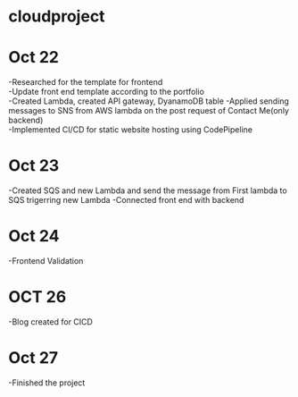 # cloudproject

 # Oct 22
-Researched for the template for frontend  
-Update front end template according to the portfolio  
-Created Lambda, created API gateway, DyanamoDB table 
-Applied sending messages to SNS from AWS lambda on the post request of Contact Me(only backend)  
-Implemented CI/CD for static website hosting using    CodePipeline

# Oct 23
 -Created SQS and new Lambda and send the message from First lambda to SQS trigerring new Lambda 
 -Connected front end with backend

# Oct 24 
-Frontend Validation

# OCT 26
-Blog created for CICD

# Oct 27
-Finished the project